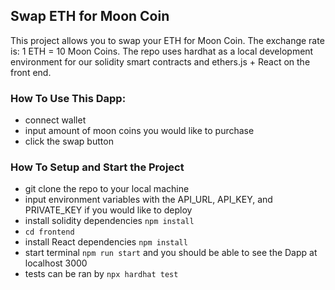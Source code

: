## Swap ETH for Moon Coin

This project allows you to swap your ETH for Moon Coin. The exchange rate is: 1 ETH = 10 Moon Coins.
The repo uses hardhat as a local development environment for our solidity smart contracts and ethers.js + React on the front end.

### How To Use This Dapp:
- connect wallet
- input amount of moon coins you would like to purchase
- click the swap button

### How To Setup and Start the Project
- git clone the repo to your local machine
- input environment variables with the API_URL, API_KEY, and PRIVATE_KEY if you would like to deploy
- install solidity dependencies `npm install`
- `cd frontend`
- install React dependencies `npm install`
- start terminal `npm run start` and you should be able to see the Dapp at localhost 3000
- tests can be ran by `npx hardhat test`

